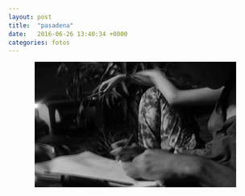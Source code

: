 ```yaml
---
layout: post
title:  "pasadena"
date:   2016-06-26 13:40:34 +0000
categories: fotos
---
```

<center><img src="images/marsella.jpg" alt="pasadena" style="width:400px;height:250px;"></center> 
